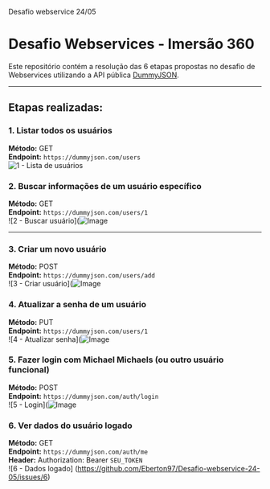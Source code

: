 Desafio webservice 24/05
# Desafio Webservices - Imersão 360

Este repositório contém a resolução das 6 etapas propostas no desafio de Webservices utilizando a API pública [DummyJSON](https://dummyjson.com/docs).

---

## Etapas realizadas:

### 1. Listar todos os usuários
**Método:** GET  
**Endpoint:** `https://dummyjson.com/users`  
![1 - Lista de usuários](https://github.com/user-attachments/assets/d4cd5510-7eab-4c35-9cb7-9eb22e029c51)

### 2. Buscar informações de um usuário específico
**Método:** GET  
**Endpoint:** `https://dummyjson.com/users/1`  
![2 - Buscar usuário](![Image](https://github.com/user-attachments/assets/ffbba638-9ed6-48bb-9471-a40626050915)

---

### 3. Criar um novo usuário
**Método:** POST  
**Endpoint:** `https://dummyjson.com/users/add`  
![3 - Criar usuário](![Image](https://github.com/user-attachments/assets/cca0e3aa-eaa5-4252-b911-8dd5367e763e)

### 4. Atualizar a senha de um usuário
**Método:** PUT  
**Endpoint:** `https://dummyjson.com/users/1`  
![4 - Atualizar senha](![Image](https://github.com/user-attachments/assets/a19e88b5-6b2f-4f38-b81c-2479de7616af)

### 5. Fazer login com Michael Michaels (ou outro usuário funcional)
**Método:** POST  
**Endpoint:** `https://dummyjson.com/auth/login`  
![5 - Login](![Image](https://github.com/user-attachments/assets/cf50134a-46b8-4dcc-abb7-798a473b5910)

### 6. Ver dados do usuário logado
**Método:** GET  
**Endpoint:** `https://dummyjson.com/auth/me`  
**Header:** Authorization: Bearer `SEU_TOKEN`  
![6 - Dados logado]
(https://github.com/Eberton97/Desafio-webservice-24-05/issues/6)
